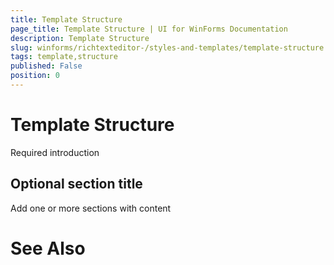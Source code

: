 ```yaml
---
title: Template Structure
page_title: Template Structure | UI for WinForms Documentation
description: Template Structure
slug: winforms/richtexteditor-/styles-and-templates/template-structure
tags: template,structure
published: False
position: 0
---
```


# Template Structure



Required introduction

## Optional section title

Add one or more sections with content

# See Also

